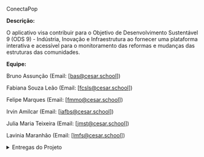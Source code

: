 ConectaPop

__Descrição:__

O aplicativo visa contribuir para o Objetivo de Desenvolvimento Sustentável 9 (ODS 9) - Indústria, Inovação e Infraestrutura ao fornecer uma plataforma interativa e acessível para o monitoramento das reformas e mudanças das estruturas das comunidades.

__Equipe:__

Bruno Assunção
(Email: [bas@cesar.school])

Fabiana Souza Leão
(Email: [fcsls@cesar.school])

Felipe Marques
(Email: [fmmo@cesar.school])

Irvin Amilcar
(Email: [iafbs@cesar.school])

Julia Maria Teixeira
(Email: [jmst@cesar.school])

Lavinia Maranhão
(Email: [lmfs@cesar.school])

<details>
  <summary>Entregas do Projeto</summary>
    <br>
  <details>
    <summary>Entrega 1</summary>
    <br>
    <p></p><strong>Histórias Bem Definidas:</strong> As histórias dos usuários, devidamente definidas e detalhadas, podem ser acessadas <a href="https://docs.google.com/document/d/1dVWGrCuVH_bPpP2ZX_JoNDxUlfM8ij-ivFmqM-KuvS0/edit?usp=sharing" target="_blank">neste documento</a>. Cada história é clara, concisa e foi elaborada para entregar um valor específico.</p>
    <br>
    <p><strong>Protótipos de LO-FI:</strong> Os protótipos de baixa fidelidade foram desenvolvidos para ilustrar as histórias dos usuários. Você pode visualizar os esboços e storyboards <a href="https://www.figma.com/design/Qab1UVomdm80XcZu2h5VZ9/Storyboards?node-id=5-404&t=3yAeGo8ZSWRk0G9n-1" target="_blank">neste link</a>.</p>
    <br>
    <p><strong>Screencast do protótipo:</strong> Confira a apresentação do protótipo no <a href="https://youtu.be/R81cI1H7oLc?si=B2GDpFqC0Zz2oEbK" target="_blank">screencast</a> abaixo. O vídeo inclui uma demonstração detalhada e uma explicação completa do protótipo.</p>
    <br>
    <p><strong>Quadro da Sprint 1 e Backlog feito no Jira:</strong> O quadro da Sprint 1 e o Backlog podem ser vistos <a href="https://lavisilva.atlassian.net/jira/software/projects/SCRUM/settings/access?cloudId=76a31727-a5d4-48b0-81f1-5ff4322bbb4b&showAssignee=on&showDaysInColumn=on&showDueDate=on&showEpics=on&showEstimate=on&showIssueKey=on&showIssueLinksStats=off&showIssueType=on&showLabels=on&showPriority=on&showStatuses=on&showVersions=on" target="_blank">neste link</a>  </p>
    <br>
    <p><strong>Print do quadro e do Backlog:</strong> </p>
    <br>
    <img width="917" alt="print sprint 1" src="https://github.com/user-attachments/assets/22832b63-0007-4f0f-9cbe-49235be508ac">
    <br>
    <img width="917" alt="Backlog" src="https://github.com/user-attachments/assets/44194b3d-ebf2-4cdb-83bd-887ce79562fc">
  </details>
  
  <details>
    <summary>Entrega 2</summary>
    <br>
    <p><strong>Quadro da Sprint 1 e Backlog feito no Jira:</strong> O quadro da Sprint 1 e o Backlog podem ser vistos <a href="https://lavisilva.atlassian.net/jira/software/projects/SCRUM/boards/1" target="_blank">neste link</a>.</p>
<br>
<p><strong>Histórias Bem Definidas:</strong> As 3 histórias dos usuários, devidamente definidas e detalhadas, podem ser acessadas <a href="https://docs.google.com/document/d/104VlesfLHcNwfXemVUOjLS_83KCMA2n-KmCvf9VyMqU/edit?usp=sharing" target="_blank">neste documento</a>. Cada história é clara, concisa e elaborada para entregar um valor específico.</p>
<br>
<p><strong>Screencast do uso do sistema:</strong> Confira a apresentação do uso do sistema no <a href="https://youtu.be/DbOJlcSSWXI?si=TBRt4czJPdMJ17zw" target="_blank">screencast</a> abaixo. O vídeo inclui uma demonstração detalhada e uma explicação completa do protótipo.</p>
<br>
<p><strong>Print do quadro e do Backlog:</strong></p>
<br>
<img width="917" alt="print sprint 1" src="https://github.com/user-attachments/assets/0cd2df26-7ab0-4c6f-a531-6eb45c2da9d4">
<br>
<img width="917" alt="Backlog" src="https://github.com/user-attachments/assets/d3b86280-e97d-4bb4-b24e-2dcaf067c472">

  </details>

  <details>
   <summary>Entrega 3</summary>
   <br>
 <p><strong>Histórias Implementadas:</strong> A seleção de histórias implementadas no projeto pode ser vista <a href="https://docs.google.com/document/d/1p4dzkl2WDimftVmF-tQC61QsBuUz4zVI2OSkEtJeIGc/edit?usp=sharing" target="_blank">neste link</a>.</p>
<br>

<p><strong>Protótipo de Lo Fi atualizado:</strong> O protótipo de baixa fidelidade pode ser visualizado <a href="https://www.figma.com/design/Qab1UVomdm80XcZu2h5VZ9/Storyboards?node-id=0-1&t=IPEg7XQTIVb3J7oF-1" target="_blank">neste link</a>. Um screencast do protótipo está disponível <a href="https://youtu.be/aZYobkuMKU0?si=7tv2awh5RyDd_h-d" target="_blank">neste link</a>.</p>
<br>

<p><strong>Sketches e storyboards para as novas histórias:</strong> Os materiais visuais, incluindo sketches e storyboards que acompanham as novas histórias, podem ser acessados <a href="https://www.canva.com/design/DAGUY6JBm5g/AIWOiv4j608n41KCZvP2QQ/edit?utm_content=DAGUY6JBm5g&utm_campaign=designshare&utm_medium=link2&utm_source=sharebutton" target="_blank">neste link</a>.</p>
<br>

<p><strong>Deployment:</strong></p>
<p>O site está em deploy e pode ser acessado <a href="https://conectapop2.azurewebsites.net/" target="_blank">aqui</a>. O screencast pode ser visto <a href="https://youtu.be/CNq7ECpMyog?si=RcHsw-V1p6XWwrwz" target="_blank">neste link</a>.</p>
<br>

<p><strong>Testes de Sistema Automatizados:</strong> Os testes de sistema automatizados foram realizados para garantir a qualidade do software. Um screencast da execução dos testes está disponível <a href="https://www.youtube.com/watch?v=lZ2I71Ppvuc" target="_blank">neste link</a>.</p>
<br>

<p><strong>Print do quadro e do Backlog:</strong></p>
<br>
<img width="917" alt="print sprint2 " src="https://github.com/user-attachments/assets/cf84084c-2191-4585-8814-32443799a503">
<br>
<img width="917" alt="Backlog" src="https://github.com/user-attachments/assets/a5b8cc46-b8ab-4ea8-84b6-00b72d26798b">


  </details>
  
  <details>
    <summary>Entrega 4</summary>
    <br>
    <p><strong> Em construção...🔧🔨 </strong></p>
  </details>

</details>
